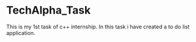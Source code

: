 # TechAlpha_Task
This is my 1st task of c++ internship. In this task i have created a to do list application.
